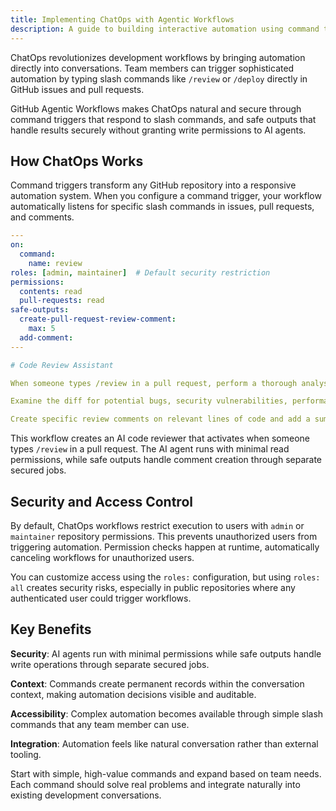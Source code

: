 ```yaml
---
title: Implementing ChatOps with Agentic Workflows
description: A guide to building interactive automation using command triggers and safe outputs for ChatOps-style workflows.
---
```


ChatOps revolutionizes development workflows by bringing automation directly into conversations. Team members can trigger sophisticated automation by typing slash commands like `/review` or `/deploy` directly in GitHub issues and pull requests.

GitHub Agentic Workflows makes ChatOps natural and secure through command triggers that respond to slash commands, and safe outputs that handle results securely without granting write permissions to AI agents.

## How ChatOps Works

Command triggers transform any GitHub repository into a responsive automation system. When you configure a command trigger, your workflow automatically listens for specific slash commands in issues, pull requests, and comments.

```yaml
---
on:
  command:
    name: review
roles: [admin, maintainer]  # Default security restriction
permissions:
  contents: read
  pull-requests: read
safe-outputs:
  create-pull-request-review-comment:
    max: 5
  add-comment:
---

# Code Review Assistant

When someone types /review in a pull request, perform a thorough analysis of the changes.

Examine the diff for potential bugs, security vulnerabilities, performance implications, code style issues, and missing tests or documentation.

Create specific review comments on relevant lines of code and add a summary comment with overall observations and recommendations.
```

This workflow creates an AI code reviewer that activates when someone types `/review` in a pull request. The AI agent runs with minimal read permissions, while safe outputs handle comment creation through separate secured jobs.

## Security and Access Control

By default, ChatOps workflows restrict execution to users with `admin` or `maintainer` repository permissions. This prevents unauthorized users from triggering automation. Permission checks happen at runtime, automatically canceling workflows for unauthorized users.

You can customize access using the `roles:` configuration, but using `roles: all` creates security risks, especially in public repositories where any authenticated user could trigger workflows.

## Key Benefits

**Security**: AI agents run with minimal permissions while safe outputs handle write operations through separate secured jobs.

**Context**: Commands create permanent records within the conversation context, making automation decisions visible and auditable.

**Accessibility**: Complex automation becomes available through simple slash commands that any team member can use.

**Integration**: Automation feels like natural conversation rather than external tooling.

Start with simple, high-value commands and expand based on team needs. Each command should solve real problems and integrate naturally into existing development conversations.
